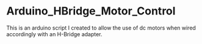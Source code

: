 # Arduino_HBridge_Motor_Control
This is an arduino script I created to allow the use of dc motors when wired accordingly with an H-Bridge adapter.
